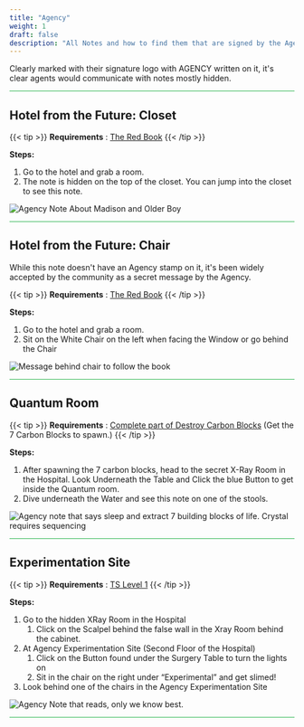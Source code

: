 ```yaml
---
title: "Agency"
weight: 1
draft: false
description: "All Notes and how to find them that are signed by the Agency in Brookhaven RP Secrets and Mysteries."
---
```


Clearly marked with their signature logo with AGENCY written on it, it's clear agents would communicate with notes mostly hidden.

<hr style="background-color: #28b44c" size=8>

## Hotel from the Future: Closet

{{< tip >}}
**Requirements** : [The Red Book](/lore/special_tools/#the-red-book)
{{< /tip >}}

**Steps:**

1. Go to the hotel and grab a room.
2. The note is hidden on the top of the closet. You can jump into the closet to see this note.

![Agency Note About Madison and Older Boy](/images/bh/future-hotel-note.jpg) 


<hr style="background-color: #28b44c" size=8>

## Hotel from the Future: Chair

While this note doesn't have an Agency stamp on it, it's been widely accepted by the community as a secret message by the Agency.

{{< tip >}}
**Requirements** : [The Red Book](/lore/special_tools/#the-red-book)
{{< /tip >}}

**Steps:**

1. Go to the hotel and grab a room.
2. Sit on the White Chair on the left when facing the Window or go behind the Chair

![Message behind chair to follow the book](/images/bh/future-hotel-chair-note.jpg) 


<hr style="background-color: #28b44c" size=8>

## Quantum Room

{{< tip >}}
**Requirements** : [Complete part of Destroy Carbon Blocks](/lore/quests/#destroy-carbon-blocks) (Get the 7 Carbon Blocks to spawn.)
{{< /tip >}}

**Steps:**

1. After spawning the 7 carbon blocks, head to the secret X-Ray Room in the Hospital. Look Underneath the Table and Click the blue Button to get inside the Quantum room. 
2. Dive underneath the Water and see this note on one of the stools.

![Agency note that says sleep and extract 7 building blocks of life. Crystal requires sequencing](/images/bh/carbon-block-note.jpg) 

<hr style="background-color: #28b44c" size=8>

## Experimentation Site

{{< tip >}}
**Requirements** : [TS Level 1](/lore/special_tools/#ts-level-1)
{{< /tip >}}

**Steps:**

1. Go to the hidden XRay Room in the Hospital
	1. Click on the Scalpel behind the false wall in the Xray Room behind the cabinet. 
1. At Agency Experimentation Site (Second Floor of the Hospital)
	1. Click on the Button found under the Surgery Table to turn the lights on
	2. Sit in the chair on the right under “Experimental” and get slimed!
1. Look behind one of the chairs in the Agency Experimentation Site

![Agency Note that reads, only we know best.](/images/bh/get-slimed-note.jpg) 

<hr style="background-color: #28b44c" size=8>
